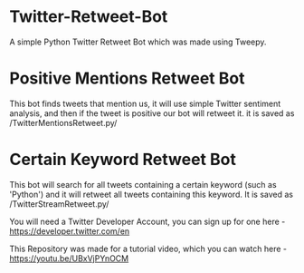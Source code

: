 # Twitter-Retweet-Bot

A simple Python Twitter Retweet Bot which was made using Tweepy.

# Positive Mentions Retweet Bot
This bot finds tweets that mention us, it will use simple Twitter sentiment analysis, and then if the tweet is positive our bot will retweet it.
it is saved as /TwitterMentionsRetweet.py/

# Certain Keyword Retweet Bot
This bot will search for all tweets containing a certain keyword (such as 'Python') and it will retweet all tweets containing this keyword.
It is saved as /TwitterStreamRetweet.py/

You will need a Twitter Developer Account, you can sign up for one here - https://developer.twitter.com/en

This Repository was made for a tutorial video, which you can watch here - https://youtu.be/UBxVjPYnOCM
